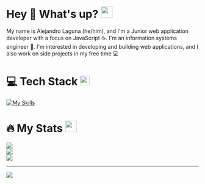 # Hey 👋 What's up? <img src="https://media.giphy.com/media/WUlplcMpOCEmTGBtBW/giphy.gif" width="30">
My name is Alejandro Laguna (he/him), and I'm a Junior web application developer with a focus on JavaScript ☕. I'm an information systems engineer 🦾. I'm interested in developing and building web applications, and I also work on side projects in my free time 💻

# 💻 Tech Stack <img src="https://media2.giphy.com/media/QssGEmpkyEOhBCb7e1/giphy.gif?cid=ecf05e47a0n3gi1bfqntqmob8g9aid1oyj2wr3ds3mg700bl&rid=giphy.gif" width ="25">
[![My Skills](https://skillicons.dev/icons?i=html,css,bootstrap,materialui,javascript,typescript,git,github,githubactions,webpack,npm,yarn,react,vite,redux,jest,graphql,nodejs,expressjs,mongodb,postgresql,prisma,firebase,docker,netlify,aws&theme=dark&perline=15)](https://skillicons.dev)
          
# 🔥 My Stats <img src="https://media.giphy.com/media/iY8CRBdQXODJSCERIr/giphy.gif" width="30px">
![](https://github-readme-stats.vercel.app/api?username=Aleejandro26&theme=dracula&hide_border=false&include_all_commits=true&count_private=true)<br/>
![](https://github-readme-streak-stats.herokuapp.com/?user=Aleejandro26&theme=dracula&hide_border=false)<br/>
![](https://github-readme-stats.vercel.app/api/top-langs/?username=Aleejandro26&theme=dracula&hide_border=false&include_all_commits=true&count_private=true&layout=compact)      

---
[![](https://visitcount.itsvg.in/api?id=Aleejandro26&icon=3&color=3)](https://visitcount.itsvg.in)

<!-- Proudly created with GPRM ( https://gprm.itsvg.in ) -->
